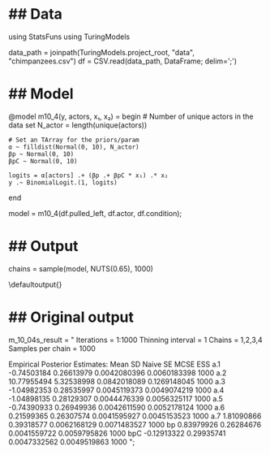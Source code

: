 # ## Data

using StatsFuns
using TuringModels

data_path = joinpath(TuringModels.project_root, "data", "chimpanzees.csv")
df = CSV.read(data_path, DataFrame; delim=';')

# ## Model

@model m10_4(y, actors, x₁, x₂) = begin
    # Number of unique actors in the data set
    N_actor = length(unique(actors))

    # Set an TArray for the priors/param
    α ~ filldist(Normal(0, 10), N_actor)
    βp ~ Normal(0, 10)
    βpC ~ Normal(0, 10)

    logits = α[actors] .+ (βp .+ βpC * x₁) .* x₂
    y .~ BinomialLogit.(1, logits)
end

model = m10_4(df.pulled_left, df.actor, df.condition);

# ## Output

chains = sample(model, NUTS(0.65), 1000)

\defaultoutput{}

# ## Original output

m_10_04s_result = "
Iterations = 1:1000
Thinning interval = 1
Chains = 1,2,3,4
Samples per chain = 1000

Empirical Posterior Estimates:
        Mean        SD       Naive SE       MCSE      ESS
a.1 -0.74503184 0.26613979 0.0042080396 0.0060183398 1000
a.2 10.77955494 5.32538998 0.0842018089 0.1269148045 1000
a.3 -1.04982353 0.28535997 0.0045119373 0.0049074219 1000
a.4 -1.04898135 0.28129307 0.0044476339 0.0056325117 1000
a.5 -0.74390933 0.26949936 0.0042611590 0.0052178124 1000
a.6  0.21599365 0.26307574 0.0041595927 0.0045153523 1000
a.7  1.81090866 0.39318577 0.0062168129 0.0071483527 1000
bp  0.83979926 0.26284676 0.0041559722 0.0059795826 1000
bpC -0.12913322 0.29935741 0.0047332562 0.0049519863 1000
";


